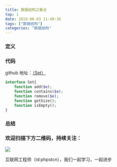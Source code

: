 ```yaml
---
title: 数据结构之集合
top: 1
date: 2019-06-03 11:49:36
tags: ["数据结构"]
categories: "数据结构"
---
```

### 定义

### 代码
github 地址：[（Set）](https://github.com/xushuhui/Data-Structures/tree/master/Set)
```php
interface Set{
    function add($e);
    function contains($e);
    function remove($e);
    function getSize();
    function isEmpty();
}
```
### 总结

### 欢迎扫描下方二维码，持续关注：
![](http://ww1.sinaimg.cn/large/a616b9a4gy1g4xzv954a4j20760763yo.jpg)

互联网工程师（id:phpstcn），我们一起学习，一起进步